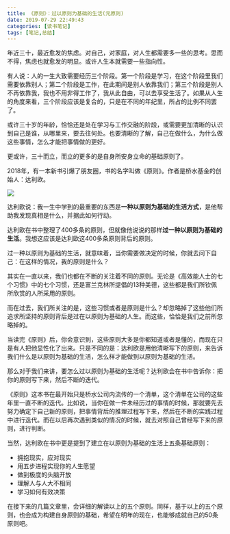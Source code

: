 ```yaml
---
title: 《原则》：过以原则为基础的生活(元原则)
date: 2019-07-29 22:49:43
categories: [读书笔记]
tags: [笔记,总结]
---
```


年近三十，最近愈发的焦虑。对自己，对家庭，对人生都需要多一些的思考。思而不得，焦虑也就愈发的明显。或许人生本就需要一些指向性。

有人说：人的一生大致需要经历三个阶段。第一个阶段是学习，在这个阶段里我们需要依靠别人；第二个阶段是工作，在此期间是别人依靠我们；第三个阶段是别人不再依靠我，我也不用非得工作了，我从此自由，可以去享受生活了。如果从人生的角度来看，三个阶段应该是复合的，只是在不同的年纪里，所占的比例不同罢了。

或许三十岁的年龄，恰恰还是处在学习与工作交融的阶段，或需要更加清晰的认识到自己是谁，从哪里来，要去往何处。也要清晰的了解，自己在做什么，为什么做这些事情，怎么才能把事情做的更好。

更或许，三十而立，而立的更多的是自身所安身立命的基础原则了。

2018年，有一本新书引爆了朋友圈，书的名字叫做《原则》。作者是桥水基金的创始人：达利欧。

![](https://imagerepos.oss-cn-beijing.aliyuncs.com/images/WX20190825-152453_new.png)


<!-- more --> 

达利欧说：我一生中学到的最重要的东西是**一种以原则为基础的生活方式**，是他帮助我发现真相是什么，并据此如何行动。


达利欧在书中整理了400多条的原则，但就像他说说的那样**过一种以原则为基础的生活**。我想这应该是达利欧这400多条原则背后的原则。

过一种以原则为基础的生活，就意味着，当你需要做决定的时候，你就去问下自己：在这样的情况，我的原则是什么？

其实在一直以来，我们也都在不断的关注着不同的原则。无论是《高效能人士的七个习惯》中的七个习惯，还是富兰克林所提倡的13种美德，这些都是我们所钦佩所欣赏的人所采用的原则。

而在过去，我们所关注的是，这些习惯或者是原则是什么？却忽略掉了这些他们所追求所坚持的原则背后是过在以原则为基础的人生。而这些，恰恰是我们之前所忽略掉的。

当读完《原则》后，你会意识到，这些原则大多是你都知道或者是懂的，而现在只是有人把他显性化了出来。只是不同的是：达利欧是用他清晰写下的原则，来告诉我们什么是以原则为基础的生活，怎么样才能做到以原则为基础的生活。

那么对于我们来讲，要怎么过以原则为基础的生活呢？达利欧会在书中告诉你：把你的原则写下来，然后不断的迭代。

《原则》这本书在最开始只是桥水公司内流传的一个清单，这个清单在公司的这些年里一直不断的迭代。比如说，当你在做一件未经历过的事情的时候，那就要先去努力确定下自己新的原则，把事情背后的推理过程写下来，然后在不断的实践过程中进行迭代。而在以后再次遇到类似的情况的时候，就去对照自己曾经写下来的原则，进行判断。

当然，达利欧在书中更是提到了建立在以原则为基础的生活上五条基础原则：

- 拥抱现实，应对现实
- 用五步进程实现你的人生愿望
- 做到极度的头脑开放
- 理解人与人大不相同
- 学习如何有效决策

在接下来的几篇文章里，会详细的解读以上的五个原则。同样，基于以上的五个原则，也会成为构建自身原则的基础，希望在明年的现在，也能够成就自己的50条原则吧。